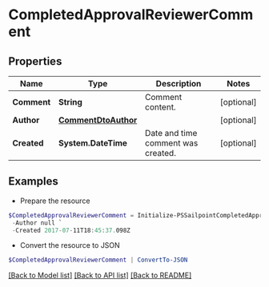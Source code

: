 # CompletedApprovalReviewerComment
## Properties

Name | Type | Description | Notes
------------ | ------------- | ------------- | -------------
**Comment** | **String** | Comment content. | [optional] 
**Author** | [**CommentDtoAuthor**](CommentDtoAuthor.md) |  | [optional] 
**Created** | **System.DateTime** | Date and time comment was created. | [optional] 

## Examples

- Prepare the resource
```powershell
$CompletedApprovalReviewerComment = Initialize-PSSailpointCompletedApprovalReviewerComment  -Comment This is a comment. `
 -Author null `
 -Created 2017-07-11T18:45:37.098Z
```

- Convert the resource to JSON
```powershell
$CompletedApprovalReviewerComment | ConvertTo-JSON
```

[[Back to Model list]](../README.md#documentation-for-models) [[Back to API list]](../README.md#documentation-for-api-endpoints) [[Back to README]](../README.md)


